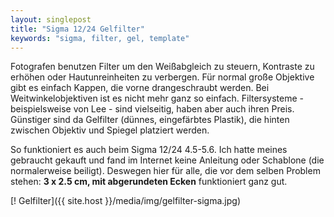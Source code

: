 ```yaml
---
layout: singlepost
title: "Sigma 12/24 Gelfilter"
keywords: "sigma, filter, gel, template"
---
```


Fotografen benutzen Filter um den Weißabgleich zu steuern, Kontraste zu erhöhen oder Hautunreinheiten zu verbergen. Für normal große Objektive gibt es einfach Kappen, die vorne drangeschraubt werden. Bei Weitwinkelobjektiven ist es nicht mehr ganz so einfach. Filtersysteme - beispielsweise von Lee - sind vielseitig, haben aber auch ihren Preis. Günstiger sind da Gelfilter (dünnes, eingefärbtes Plastik), die hinten zwischen Objektiv und Spiegel platziert werden.

So funktioniert es auch beim Sigma 12/24 4.5-5.6. Ich hatte meines gebraucht gekauft und fand im Internet keine Anleitung oder Schablone (die normalerweise beiligt). Deswegen hier für alle, die vor dem selben Problem stehen: **3 x 2.5 cm, mit abgerundeten Ecken** funktioniert ganz gut.

[! Gelfilter]({{ site.host }}/media/img/gelfilter-sigma.jpg)